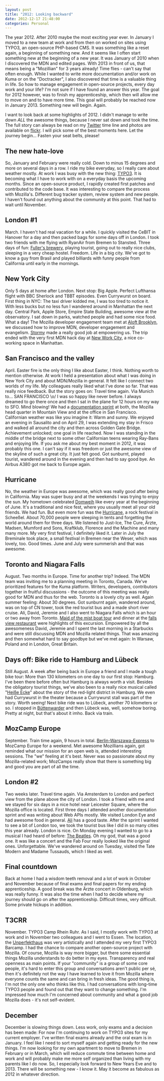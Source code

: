 ```yaml
---
layout: post
title: "2012: Looking backward"
date: 2012-12-17 21:48:00
categories: Personal
---
```


The year 2012. After 2010 maybe the most exciting year ever. In January I moved 
to a new team at work and from then on worked on sites using TYPO3, an 
open-source PHP-based CMS. It was something like a reset again, a beginning of 
something new. And it seems like I often start something new at the beginning of
a new year. It was January of 2010 when I discovered the MDN and edited pages. 
With 2013 in front of us, that means being a "Mozillian" for 3 years already!
Time flies - can't say that often enough. While I wanted to write more 
documentation and/or work on Kuma or on the "Doctracker", I also discovered that
time is a valuable thing in life. So how to manage engagement in open-source 
projects, every day work and your life? I'm not sure if I have found an answer
this year. The goal for 2012 however, was to finish my apprenticeship, which 
then will allow me to move on and to have more time. This goal will probably be 
reached now in January 2013. Something new will begin. Again.

I want to look back at some highlights of 2012. I didn't manage to write down 
<em>ALL</em> the awesome things, because I never sat down and took the time.
The full story can always be read on my 
<a title="@floscholz on Twitter" href="https://twitter.com/floscholz">Twitter</a>
time line and photos are available on
<a href="https://www.flickr.com/photos/florianscholz/">flickr</a>. I will pick 
some of the best moments here. Let the journey begin... Fasten your seat belts,
please!

<h2>The new hate-love</h2>
So, January and February were really cold. Down to minus 15 degrees and more on 
several days in a row. I ride my bike everyday, so I really care about weather
mostly. At work I was busy with the new thing: 
<a title="TYPO3" href="https://typo3.org">TYPO3</a>. It is becoming what I have 
to work with on a everyday basis the upcoming months. Since an open-source
product, I rapidly created first patches and contributed to the code base. It 
was interesting to compare the process with Mozilla's. Different bug tracker
system, review system and new people.  I haven't found out anything about the 
community at this point. That had to wait until November.

<h2>London #1</h2>
March. I haven't had real vacation for a while. I quickly visited the CeBIT in 
Hanover for a day and then packed bags for some days off in London. I took two 
friends with me flying with RyanAir from Bremen to Stansted. Three days of fun: 
<a title="Fuller's" href="https://www.fullers.co.uk/">Fuller's brewery</a>, 
playing tourist, going out to really nice clubs, sleeping in a very cheap 
hostel. Freedom. Life in a big city. We've got to know a guy from Brasil and 
played billiards with funny people from California until early in the mornings.

<h2>New York City</h2>
Only 5 days at home after London. Next stop: Big Apple. Perfect Lufthansa flight
with BBC Sherlock and TBBT episodes. Even Currywurst on board. First thing in 
NYC: The taxi driver kidded me, I was too tired to notice it. With less bucks 
but no less fun I wandered around in Manhattan the next day. Central Park, 
Apple Store, Empire State Building, awesome view at the observatory. I sat down 
in parks, watched people and had some nice food. What a day!  The Mozilla 
developer engagement team met at 
<a href="https://www.aloftnewyorkbrooklyn.com/">Aloft Brooklyn</a>, we discussed 
how to improve MDN, developer engagement and evangelism. 
<a href="https://stormyscorner.com/">Stormy</a> made a really good job at 
empowering us. The trip ended with the very first MDN hack day at 
<a href="https://nwc.co/">New Work City</a>, a nice co-working space in 
Manhattan.

<h2>San Francisco and the valley</h2>
April. Easter fire is the only thing I like about Easter, I think. Nothing worth
to mention otherwise. At work I held a presentation about what I was doing in 
New York City and about MDN/Mozilla in general. It felt like I connect two 
worlds of my life. My colleagues really liked what I've done so far. That was 
really nice feedback. But the story goes on: Travel time again. 
Via Munich to... SAN FRANCISCO \o/
I was so happy like never before. I always dreamed to go there once and then I 
sat in the plane for 12 hours on my way to SFO. Mind blowing! We had a 
<a href="https://hacks.mozilla.org/2012/04/doc-sprint-in-insert-california-cliche/">
documentation sprint</a> at both, the Mozilla head quarter in Mountain View and
at the office in San Francisco. Californian weather was like you imagine it: 
Warm and sunny. We enjoyed an evening in Sausalito and on April 29, I was 
extending my stay in Frisco and walked all around the city and then across 
Golden Gate Bridge. Achievement unlocked; one goal in life reached. Now I was 
standing in the middle of the bridge next to some other Californian teens 
wearing Ray-Bans and enjoying life. If you ask me about my best moment in 2012, 
it was probably this one. I can't say if it was freedom or just the awesome view
of the skyline of such a great city. It just felt good. Got sunburnt, played 
tourist, wandered around in the evening and then had to say good bye. An Airbus 
A380 got me back to Europe again.

<h2>Hurricane</h2>
No, the weather in Europe was awesome, which was really good after being in 
California. May was super busy and at the weekends I was trying to enjoy the
sun. My hometown celebrated 
<a title="Flickr photos" href="https://www.flickr.com/photos/florianscholz/sets/72157630027231178/">Domweih</a>
like every year at the beginning of June. It's a traditional and nice fest, 
where you usually meet all your old friends. We had fun. But even more fun was 
the <a href="https://www.hurricane.de/">Hurricane</a>, a rock festival in 
Scheeßel. About 70,000 people were sleeping in tents and forgetting the world 
around them for three days. We listened to Just-Ice, The Cure, Ärzte, Madsen, 
Mumford and Sons, Kraftklub, Florence and the Machine and many many more. My 
very first festival, I definitely liked it. Later in July the Breminale took 
place, a small festival in Bremen near the Weser, which was lovely, too. Good 
times. June and July were summerish and that was awesome.

<h2>Toronto and Niagara Falls</h2>
August. Two months in Europe. Time for another trip? Indeed. The MDN team was 
inviting me to a planning meeting in Toronto, Canada. We've prioritized features
for the Kuma platform. Writers, developers, contributors together in fruitful 
discussions - the outcome of this meeting was really good for MDN and thus for
the web. Toronto is a lovely city as well. Again summer feeling: About 30 
degrees. Got sunburnt again, wandered around, was on top of CN tower, took the
red tourist bus and a made short river cruise. Ali, David, Jeremie and I also
went to Niagara Falls which is an hour or two away from Toronto. 
<a href="https://www.youtube.com/watch?v=rROoF8MZcG0">Maid of the mist boat 
tour</a> and dinner at the <a href="https://www.fallsviewrestaurant.com/">falls 
view restaurant</a> were highlights of this excursion. Empowered by all the 
awesomeness David, Jeremie and I spent the last morning in a Starbucks and were 
still discussing MDN and Mozilla related things. That was amazing and then 
somewhat hard to say goodbye but we've met again: In Warsaw, Poland and in 
London, Great Britain.

<h2>Days off: Bike ride to Hamburg and Lübeck</h2>
Still August. A week after being back in Europe a friend and I made a tough 
bike tour: More than 130 kilometers on one day to our first stop: Hamburg. I've 
been there before often but Hamburg is always worth a visit. Besides the
obligatory tourist things, we've also been to a really nice musical called 
"<a href="https://www.tivoli.de/index.php?id=event701">Heiße Ecke</a>" about the
story of the red-light district in Hamburg. We even had Currywurst in the 
theater because a Currywurst stall was part of the story. Worth seeing! Next 
bike ride was to Lübeck, another 70 kilometers or so. I stopped in 
<a href="https://de.wikipedia.org/wiki/Neues_aus_B%C3%BCttenwarder">Büttenwarder</a>
and then Lübeck was, well, somehow boring. Pretty at night, but that's about it
imho. Back via train.

<h2>MozCamp Europe</h2>
September. Train time again, 9 hours in total. 
<a href="https://de.wikipedia.org/wiki/Berlin-Warszawa-Express">Berlin-Warszawa-Express</a>
to MozCamp Europe for a weekend. Met awesome Mozillians again, got reminded what
our mission for an open web is, attended interesting sessions. The "we" feeling
at it's best. Never was so passionate about my Mozilla-related work; MozCamps 
really show that there is something big and good you are part of all the time.

<h2>London #2</h2>
Two weeks later. Travel time again. Via Amsterdam to London and perfect view 
from the plane above the city of London. I took a friend with me amd we stayed 
for six days in a nice hotel near Leicester Square, where the Mozilla office is 
located. First three days I attended another documentation sprint and was 
writing about Web APIs mostly. We visited London Eye and had awesome food in 
general. <a href="https://twitter.com/alispivak">Ali</a> has a good taste.
After the sprint I wanted to see a bit of London too, we took the tourist bus 
like I did in so many cities this year already. London is nice. On Monday 
evening I wanted to go to a musical I had heard of before: 
<a href="https://www.letitbelondon.com/">The Beatles</a>. Oh my god, that was a 
good one. It was like a concert and the Fab Four really looked like the original
ones. Unforgettable. We've wandered around on Tuesday, visited the Tate Modern
and Madame Tussauds, which I liked as well.

<h2>Final countdown</h2>
Back at home I had a wisdom teeth removal and a lot of work in October and
November because of final exams and final papers for my ending apprenticeship. 
A good break was the Ärzte concert in Oldenburg, which was really funny. It was 
also the time when I had to decide where my journey should go on after the 
apprenticeship. Difficult times, very difficult. Some private hickups in 
addition.

<h2>T3CRR</h2>
November. TYPO3 Camp Rhein Ruhr. As I said, I mostly work with TYPO3 at work 
and in November two colleagues and I went to Essen. The location, the 
<a href="https://www.unperfekthaus.de/">Unperfekthaus</a> was very artistically 
and I attended my very first TYPO3 Barcamp. I had the chance to compare another 
open-source project with Mozilla. Of course, Mozilla is way more bigger, but 
there some essential things Mozilla understands to do better in my eyes. 
Transparency and real openness as main points. If your "community" is a group of
some core people, it's hard to enter this group and conversations aren't public
per sé, then it's definitely not the way I have learned to love it from Mozilla
where everyone counts the same and can bring in fresh ideas. The good thing is,
I'm not the only one who thinks like this. I had conversations with long-time
TYPO3 people and found out that they want to change something. I'm impressed how
much I'm concerned about community and what a good job Mozilla does - it's not 
self-evident.

<h2>December</h2>
December is slowing things down. Less work, only exams and a decision has been 
made: For now I'm continuing to work on TYPO3 sites for my current employer. 
I've written final exams already and the oral exam is in January. I feel like I 
need to sort myself again and getting ready for the new things. I'm now looking 
for my own apartment to move to Bremen in February or in March, which will 
reduce commute time between home and work and will probably make me more self
organized than living with my parents like I do now. So, I especially look 
forward to New Years Eve and to 2013. There will be something new - I know it. 
May it become as fabulous as 2012 in whatever direction.
